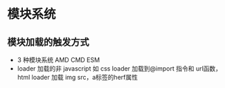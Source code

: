 # 模块系统

## 模块加载的触发方式
- 3 种模块系统 AMD CMD ESM
- loader 加载的非 javascript 如 css loader 加载到@import 指令和 url函数，html loader 加载 img src，a标签的herf属性
